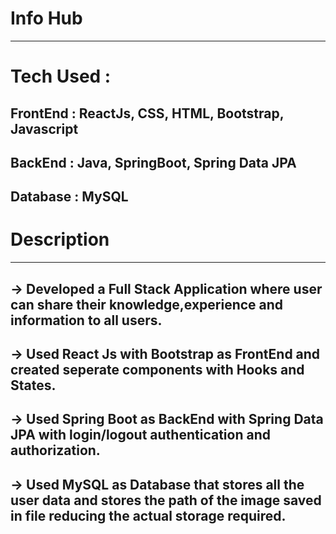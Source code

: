 # Info Hub
-------------------
# Tech Used :
FrontEnd : ReactJs, CSS, HTML, Bootstrap, Javascript
------
BackEnd : Java, SpringBoot, Spring Data JPA
-----
Database : MySQL
------------------
# Description
-----------------
-> Developed a Full Stack Application where user can share their knowledge,experience and information to all users.
--------------
-> Used React Js with Bootstrap as FrontEnd and created seperate components with Hooks and States.
--------
-> Used Spring Boot as BackEnd with Spring Data JPA with login/logout authentication and authorization.
--------
-> Used MySQL as Database that stores all the user data and stores the path of the image saved in file reducing the actual storage required.  
-----------

